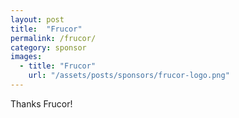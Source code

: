 ```yaml
---
layout: post
title:  "Frucor"
permalink: /frucor/
category: sponsor
images: 
  - title: "Frucor"
    url: "/assets/posts/sponsors/frucor-logo.png"
---
```


Thanks Frucor!
